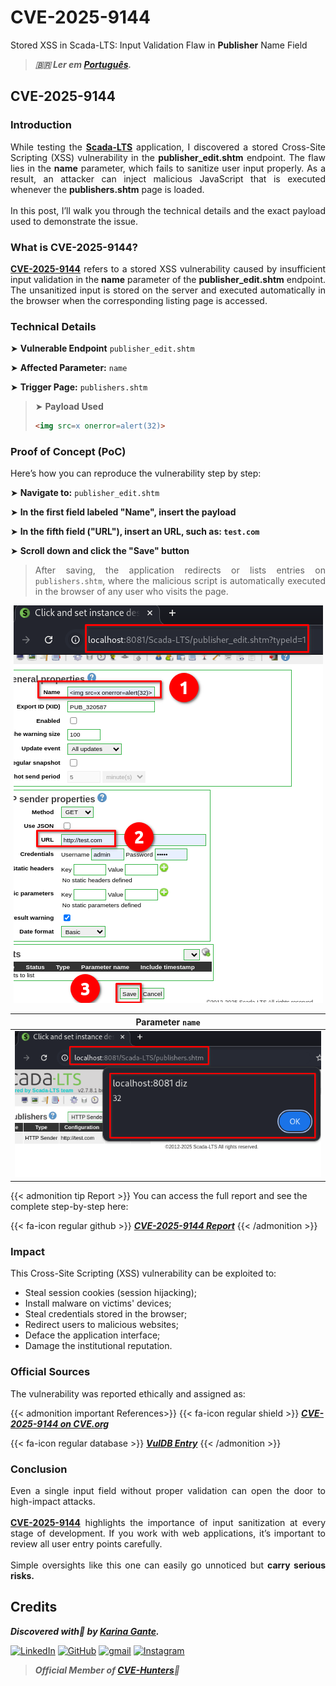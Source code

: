 # CVE-2025-9144


Stored XSS in Scada-LTS: Input Validation Flaw in **Publisher** Name Field

<!--more-->

> ***🇧🇷 Ler em [Português](http://karinagante.github.io/pt-br/cve-2025-9144).***

## CVE-2025-9144

### Introduction

<p align="justify">While testing the <b><a href="https://github.com/SCADA-LTS/Scada-LTS" target=_blank>Scada-LTS</a></b> application, I discovered a stored Cross-Site Scripting (XSS) vulnerability in the <b>publisher_edit.shtm</b> endpoint. The flaw lies in the <b>name</b> parameter, which fails to sanitize user input properly. As a result, an attacker can inject malicious JavaScript that is executed whenever the <b>publishers.shtm</b> page is loaded.</br></br>In this post, I’ll walk you through the technical details and the exact payload used to demonstrate the issue.</p>

### What is CVE-2025-9144?

<p align="justify"><b><a href="https://www.cve.org/CVERecord?id=CVE-2025-9144" target=_blank>CVE-2025-9144</a></b> refers to a stored XSS vulnerability caused by insufficient input validation in the <b>name</b> parameter of the <b>publisher_edit.shtm</b> endpoint. The unsanitized input is stored on the server and executed automatically in the browser when the corresponding listing page is accessed.</p>

### Technical Details

➤ **Vulnerable Endpoint** `publisher_edit.shtm`

➤ **Affected Parameter:** `name`

➤ **Trigger Page:** `publishers.shtm`

> ➤ **Payload Used** 
> ```html
><img src=x onerror=alert(32)>
>```

### Proof of Concept (PoC)

Here’s how you can reproduce the vulnerability step by step:

➤ **Navigate to:** `publisher_edit.shtm` 

➤ **In the first field labeled "Name", insert the payload**

➤ **In the fifth field ("URL"), insert an URL, such as: `test.com`**

➤ **Scroll down and click the "Save" button**

> <p align="justify">After saving, the application redirects or lists entries on <code>publishers.shtm</code>, where the malicious script is automatically executed in the browser of any user who visits the page.</p>

<p align="center">
<img src="/images/CVE-2025-9144/PoC1.png">
</p>

|   Parameter `name`         |
|:------------:|
| ![](/images/CVE-2025-9144/PoC2.png)    | 

{{< admonition tip Report >}} 
You can access the full report and see the complete step-by-step here:

{{< fa-icon regular github >}} 
***[CVE-2025-9144 Report](https://github.com/KarinaGante/KGSec/blob/main/CVEs/Scada-LTS/CVE-2025-9144.md)***
{{< /admonition >}}

### Impact

This Cross-Site Scripting (XSS) vulnerability can be exploited to:

- Steal session cookies (session hijacking);
- Install malware on victims' devices;
- Steal credentials stored in the browser;
- Redirect users to malicious websites;
- Deface the application interface;
- Damage the institutional reputation.

### Official Sources

The vulnerability was reported ethically and assigned as:

{{< admonition important References>}} 
{{< fa-icon regular shield >}} 
***[CVE-2025-9144 on CVE.org](https://www.cve.org/CVERecord?id=CVE-2025-9144)***

{{< fa-icon regular database >}} 
***[VulDB Entry](https://vuldb.com/?id.320522)***
{{< /admonition >}}

### Conclusion

<p align="justify">Even a single input field without proper validation can open the door to high-impact attacks. </br></br><b><a href="https://www.cve.org/CVERecord?id=CVE-2025-9144" target=_blank>CVE-2025-9144</a></b> highlights the importance of input sanitization at every stage of development. If you work with web applications, it’s important to review all user entry points carefully. </br></br> Simple oversights like this one can easily go unnoticed but <b>carry serious risks.</b></p>

## Credits

***Discovered with💜 by [Karina Gante](https://karinagante.github.io/).***  

[![LinkedIn](https://skillicons.dev/icons?i=linkedin&theme=dark)](https://www.linkedin.com/in/karina-gante/)
[![GitHub](https://skillicons.dev/icons?i=github&theme=dark)](https://www.github.com/KarinaGante/)
[![gmail](https://skillicons.dev/icons?i=gmail&theme=dark)](mailto:karina.gante1@gmail.com)
[![Instagram](https://skillicons.dev/icons?i=instagram&theme=dark)](https://www.instagram.com/karinovisk02/)

> ***Official Member of [CVE-Hunters](https://www.cvehunters.com/)🏹***
